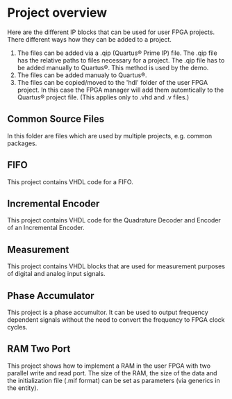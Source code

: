 # Project overview

Here are the different IP blocks that can be used for user FPGA projects. There different ways how they can be added to a project.

1. The files can be added via a .qip (Quartus® Prime IP) file. The .qip file has the relative paths to files necessary for a project. The .qip file has to be added manually to Quartus®. This method is used by the demo.
2. The files can be added manualy to Quartus®.
3. The files can be copied/moved to the 'hdl' folder of the user FPGA project. In this case the FPGA manager will add them automtically to the Quartus® project file. (This applies only to .vhd and .v files.)

## Common Source Files

In this folder are files which are used by multiple projects, e.g. common packages.

## FIFO

This project contains VHDL code for a FIFO.

## Incremental Encoder

This project contains VHDL code for the Quadrature Decoder and Encoder of an Incremental Encoder.

## Measurement

This project contains VHDL blocks that are used for measurement purposes of digital and analog input signals.

## Phase Accumulator

This project is a phase accumultor. It can be used to output frequency dependent signals without the need to convert the frequency to FPGA clock cycles.

## RAM Two Port

This project shows how to implement a RAM in the user FPGA with two parallel write and read port. The size of the RAM, the size of the data and the initialization file (.mif format) can be set as parameters (via generics in the entity).
